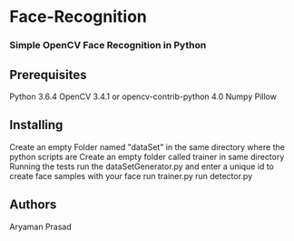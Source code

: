 # Face-Recognition
### Simple OpenCV Face Recognition in Python

## Prerequisites
  Python 3.6.4
  OpenCV 3.4.1 or opencv-contrib-python 4.0
  Numpy
  Pillow
## Installing
  Create an empty Folder named "dataSet" in the same directory where the python scripts are
  Create an empty folder called trainer in same directory
  Running the tests
  run the dataSetGenerator.py and enter a unique id to create face samples with your face
  run trainer.py
  run detector.py
## Authors
Aryaman Prasad
